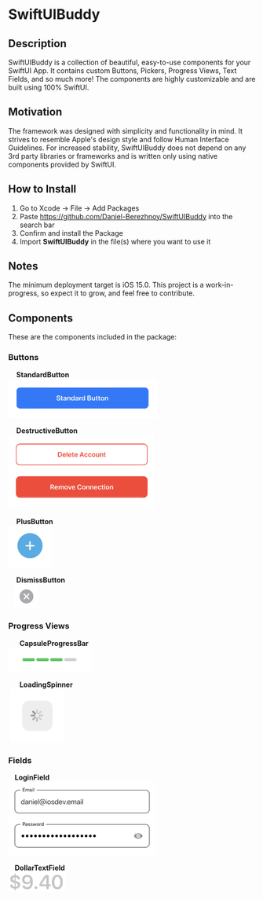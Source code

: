 # SwiftUIBuddy

## Description
SwiftUIBuddy is a collection of beautiful, easy-to-use components for your SwiftUI App. It contains custom Buttons, Pickers, Progress Views, Text Fields, and so much more! The components are highly customizable and are built using 100% SwiftUI.

## Motivation
The framework was designed with simplicity and functionality in mind. It strives to resemble Apple's design style and follow Human Interface Guidelines. For increased stability, SwiftUIBuddy does not depend on any 3rd party libraries or frameworks and is written only using native components provided by SwiftUI.

## How to Install
1) Go to Xcode -> File -> Add Packages
2) Paste https://github.com/Daniel-Berezhnoy/SwiftUIBuddy into the search bar
3) Confirm and install the Package
4) Import **SwiftUIBuddy** in the file(s) where you want to use it

## Notes
The minimum deployment target is iOS 15.0. This project is a work-in-progress, so expect it to grow, and feel free to contribute.

## Components
These are the components included in the package:

### Buttons
**&nbsp;&nbsp;&nbsp;&nbsp; StandardButton**  
<img src = "Screenshots/Buttons/StandardButton.png" height = "80">

**&nbsp;&nbsp;&nbsp;&nbsp; DestructiveButton**  
<img src = "Screenshots/Buttons/DestructiveButton.png" height = "151">

**&nbsp;&nbsp;&nbsp;&nbsp; PlusButton**  
<img src = "Screenshots/Buttons/PlusButton.png" height = "85">

**&nbsp;&nbsp;&nbsp;&nbsp; DismissButton**  
&nbsp;&nbsp; <img src = "Screenshots/Buttons/DismissButton.png" height = "50">

### Progress Views
**&nbsp;&nbsp;&nbsp;&nbsp;&nbsp;&nbsp; CapsuleProgressBar**  
<img src = "Screenshots/Progress Views/CapsuleProgressBar.png" height = "50">

**&nbsp;&nbsp;&nbsp;&nbsp;&nbsp;&nbsp; LoadingSpinner**  
&nbsp;<img src = "Screenshots/Progress Views/LoadingSpinner.png" height = "110">

### Fields
**&nbsp;&nbsp;&nbsp; LoginField**  
<img src = "Screenshots/Fields/LoginField.png" height = "150">

**&nbsp;&nbsp;&nbsp; DollarTextField**  
<img src = "Screenshots/Fields/DollarTextField.png" height = "40">
